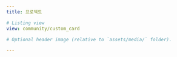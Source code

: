 ```yaml
---
title: 프로젝트

# Listing view
view: community/custom_card

# Optional header image (relative to `assets/media/` folder).

---
```

